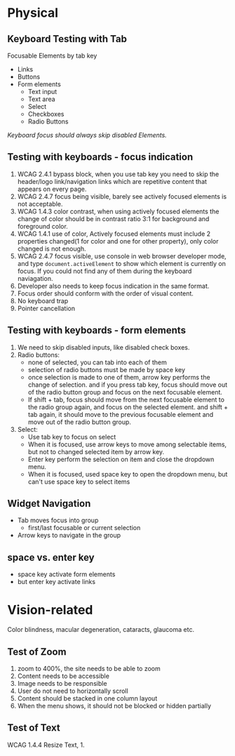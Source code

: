 # Physical
## Keyboard Testing with Tab
Focusable Elements by tab key
* Links
* Buttons
* Form elements
    * Text input
    * Text area
    * Select
    * Checkboxes
    * Radio Buttons

*Keyboard focus should always skip disabled Elements.*

## Testing with keyboards - focus indication
1. WCAG 2.4.1 bypass block, when you use tab key you need to skip the header/logo link/navigation links which are repetitive content that appears on every page.
2. WCAG 2.4.7 focus being visible, barely see actively focused elements is not acceptable.
3. WCAG 1.4.3 color contrast, when using actively focused elements the change of color should be in contrast ratio 3:1 for background and foreground color.
4. WCAG 1.4.1 use of color, Actively focused elements must include 2 properties changed(1 for color and one for other property), only color changed is not enough.
5. WCAG 2.4.7 focus visible, use console in web browser developer mode, and type `document.activeElement` to show which element is currently on focus. If you could not find any of them during the keyboard naviagation.
6. Developer also needs to keep focus indication in the same format.
7. Focus order should conform with the order of visual content.
8. No keyboard trap
9. Pointer cancellation

## Testing with keyboards - form elements
1. We need to skip disabled inputs, like disabled check boxes.
2. Radio buttons:
    * none of selected, you can tab into each of them
    * selection of radio buttons must be made by space key
    * once selection is made to one of them, arrow key performs the change of selection. and if you press tab key, focus should move out of the radio button group and focus on the next focusable element.
    * If shift + tab, focus should move from the next focusable element to the radio group again, and focus on the selected element. and shift + tab again, it should move to the previous focusable element and move out of the radio button group.
3. Select:
    * Use tab key to focus on select
    * When it is focused, use arrow keys to move among selectable items, but not to changed selected item by arrow key.
    * Enter key perform the selection on item and close the dropdown menu.
    * When it is focused, used space key to open the dropdown menu, but can't use space key to select items


## Widget Navigation
* Tab moves focus into group
    * first/last focusable or current selection
* Arrow keys to navigate in the group

## space vs. enter key
* space key activate form elements
* but enter key activate links

# Vision-related
Color blindness, macular degeneration, cataracts, glaucoma etc.
## Test of Zoom
1. zoom to 400%, the site needs to be able to zoom
2. Content needs to be accessible 
3. Image needs to be responsible
4. User do not need to horizontally scroll
5. Content should be stacked in one column layout
6. When the menu shows, it should not be blocked or hidden partially

## Test of Text
WCAG 1.4.4 Resize Text, 
1. 